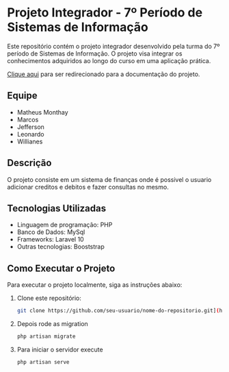 # Projeto Integrador - 7º Período de Sistemas de Informação

Este repositório contém o projeto integrador desenvolvido pela turma do 7º período de Sistemas de Informação. O projeto visa integrar os conhecimentos adquiridos ao longo do curso em uma aplicação prática.

[Clique aqui](https://docs.google.com/document/d/1bM5YcQr_OfjR_HMrq4n_XSJP_TV3YaMk/edit#bookmark=id.gjdgxs) para ser redirecionado para a documentação do projeto.

## Equipe

- Matheus Monthay
- Marcos
- Jefferson
- Leonardo
- Willianes

## Descrição

O projeto consiste em um sistema de finanças onde é possivel o usuario adicionar creditos e debitos e fazer consultas no mesmo.

## Tecnologias Utilizadas

- Linguagem de programação: PHP
- Banco de Dados: MySql
- Frameworks: Laravel 10
- Outras tecnologias: Booststrap

## Como Executar o Projeto

Para executar o projeto localmente, siga as instruções abaixo:

1. Clone este repositório:
   ```bash
   git clone https://github.com/seu-usuario/nome-do-repositorio.git](https://github.com/MatheusMonthay/Projeto-Integrador.git)https://github.com/MatheusMonthay/Projeto-Integrador.git

2. Depois rode as migration
   ```bash
   php artisan migrate

3. Para iniciar o servidor execute
    ```bash
    php artisan serve
   
